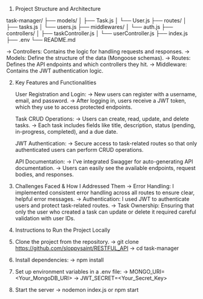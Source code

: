 
1. Project Structure and Architecture

task-manager/
├── models/
│   ├── Task.js
│   └── User.js
├── routes/
│   ├── tasks.js
│   └── users.js
├── middlewares/
│   └── auth.js
├── controllers/
│   ├── taskController.js
│   └── userController.js
├── index.js
├── .env
└── README.md

-> Controllers: Contains the logic for handling requests and responses.
-> Models: Define the structure of the data (Mongoose schemas).
-> Routes: Defines the API endpoints and which controllers they hit.
-> Middleware: Contains the JWT authentication logic.

 2. Key Features and Functionalities

    User Registration and Login:
      ->  New users can register with a username, email, and password.
      ->  After logging in, users receive a JWT token, which they use to access protected endpoints.

    Task CRUD Operations:
      ->  Users can create, read, update, and delete tasks.
      ->  Each task includes fields like title, description, status (pending, in-progress, completed), and a due date.

    JWT Authentication:
      ->  Secure access to task-related routes so that only authenticated users can perform CRUD operations.

    API Documentation:
      ->  I've integrated Swagger for auto-generating API documentation.
      ->  Users can easily see the available endpoints, request bodies, and responses.

3. Challenges Faced & How I Addressed Them
  -> Error Handling: I implemented consistent error handling across all routes to ensure clear, helpful error messages.
  -> Authentication: I used JWT to authenticate users and protect task-related routes.
  -> Task Ownership: Ensuring that only the user who created a task can update or delete it required careful validation with user IDs.
  
4. Instructions to Run the Project Locally

1. Clone the project from the repository.
-> git clone https://github.com/sloppysaint/RESTFUL_API
-> cd task-manager

2. Install dependencies:
-> npm install

3. Set up environment variables in a .env file:
-> MONGO_URI=<Your_MongoDB_URI>
-> JWT_SECRET=<Your_Secret_Key>

4. Start the server
-> nodemon index.js or npm start

